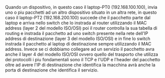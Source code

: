 Quando un dispositivo, in questo caso il laptop-PT0 (192.168.100.100), invia uno o piu pacchetti ad un altro dispositivo situato in un altra rete, in questo caso il laptop-PT2 (192.168.200.100) succede che il pacchetto parte dal laptop e arriva nello switch che lo instrada al router utilizzando il MAC address (layer 2 del modello ISO/OSI) poi il router controlla la sua tabella di routing e instrada il pacchetto ad uno switch presente nella rete dell'IP address di destinazione (layer 3 del modello ISO/OSI) e in fine lo switch instrada il pacchetto al laptop di destinazione sempre utilizzando il MAC address. Invece se ci dobbiamo collegare ad un servizio il pacchetto avra anche il layer 4 del modello ISO/OSI ovvero quello del trasporto che utilizza dei protocolli i piu fondamentali sono il TCP e l'UDP e l'header del pacchetto oltre ad avere l'IP di destinazione che identifica la macchina avrà anche la porta di destinazione che identifica il servizio.

